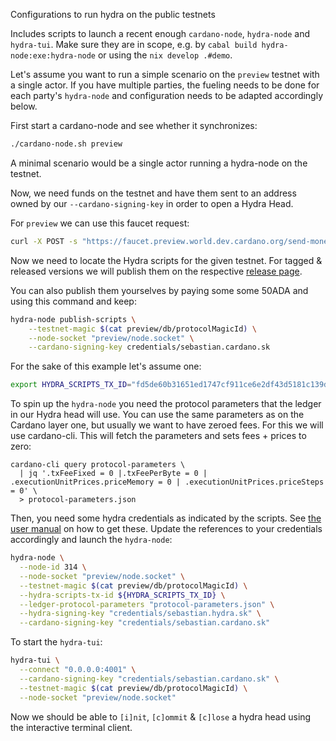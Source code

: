 Configurations to run hydra on the public testnets

Includes scripts to launch a recent enough `cardano-node`, `hydra-node` and
`hydra-tui`. Make sure they are in scope, e.g. by `cabal build hydra-node:exe:hydra-node` or using the `nix develop .#demo`.

Let's assume you want to run a simple scenario on the `preview` testnet with a single actor. If you have multiple parties, the fueling needs to be done for each party's `hydra-node` and configuration needs to be adapted accordingly below.

First start a cardano-node and see whether it synchronizes:

```sh
./cardano-node.sh preview
```

A minimal scenario would be a single actor running a hydra-node on the testnet.

Now, we need funds on the testnet and have them sent to an address owned by our `--cardano-signing-key` in order to open a Hydra Head.

For `preview` we can use this faucet request:

```sh
curl -X POST -s "https://faucet.preview.world.dev.cardano.org/send-money/$(cat credentials/hydra-fuel.address)?api_key=oochuyai3ku4Fei4ahth9ooch9ohth7d"
```

Now we need to locate the Hydra scripts for the given testnet. For tagged &
released versions we will publish them on the respective [release
page](https://github.com/cardano-scaling/hydra/releases).

You can also publish them yourselves by paying some some 50ADA and using this
command and keep:

```sh
hydra-node publish-scripts \
    --testnet-magic $(cat preview/db/protocolMagicId) \
    --node-socket "preview/node.socket" \
    --cardano-signing-key credentials/sebastian.cardano.sk
```

For the sake of this example let's assume one:

```sh
export HYDRA_SCRIPTS_TX_ID="fd5de60b31651ed1747cf911ce6e2df43d5181c139d606e37eb58bbd9ecbbf5b"
```

To spin up the `hydra-node` you need the protocol parameters that the ledger in
our Hydra head will use. You can use the same parameters as on the Cardano
layer one, but usually we want to have zeroed fees. For this we will use
cardano-cli. This will fetch the parameters and sets fees + prices to zero:

```
cardano-cli query protocol-parameters \
  | jq '.txFeeFixed = 0 |.txFeePerByte = 0 | .executionUnitPrices.priceMemory = 0 | .executionUnitPrices.priceSteps = 0' \
  > protocol-parameters.json
```

Then, you need some hydra credentials as indicated by the scripts. See [the user
manual](https://hydra.family/head-protocol/docs/getting-started/quickstart#and-where-to-find-them)
on how to get these. Update the references to your credentials accordingly and
launch the `hydra-node`:

```sh
hydra-node \
  --node-id 314 \
  --node-socket "preview/node.socket" \
  --testnet-magic $(cat preview/db/protocolMagicId) \
  --hydra-scripts-tx-id ${HYDRA_SCRIPTS_TX_ID} \
  --ledger-protocol-parameters "protocol-parameters.json" \
  --hydra-signing-key "credentials/sebastian.hydra.sk" \
  --cardano-signing-key "credentials/sebastian.cardano.sk"
```

To start the `hydra-tui`:

```sh
hydra-tui \
  --connect "0.0.0.0:4001" \
  --cardano-signing-key "credentials/sebastian.cardano.sk" \
  --testnet-magic $(cat preview/db/protocolMagicId) \
  --node-socket "preview/node.socket"
```

Now we should be able to `[i]nit`, `[c]ommit` & `[c]lose` a hydra head using the interactive terminal client.
